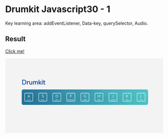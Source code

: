 # Drumkit Javascript30 - 1 

Key learning area: addEventListener, Data-key, querySelector, Audio. 

## Result
[Click me!](https://ecstatic-wozniak-3210d5.netlify.com/)

![Screenshot](https://github.com/sukibeww/js30-1/blob/master/screenshot.png?raw=true "Screenshot")

